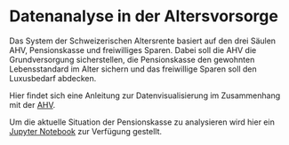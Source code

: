 # Datenanalyse in der Altersvorsorge

Das System der Schweizerischen Altersrente basiert auf den drei Säulen
AHV, Pensionskasse und freiwilliges Sparen. Dabei soll die AHV die
Grundversorgung sicherstellen, die Pensionskasse den gewohnten
Lebensstandard im Alter sichern und das freiwillige Sparen soll den
Luxusbedarf abdecken.

Hier findet sich eine Anleitung zur Datenvisualisierung im
Zusammenhang mit der 
[AHV](ahv.md).

Um die aktuelle Situation der Pensionskasse zu analysieren wird hier ein
[Jupyter Notebook](https://colab.research.google.com/github/ProgrammierenNachOFI/Altersvorsorge/blob/main/docs/pensionskasse_sus.ipynb)
zur Verfügung gestellt.
